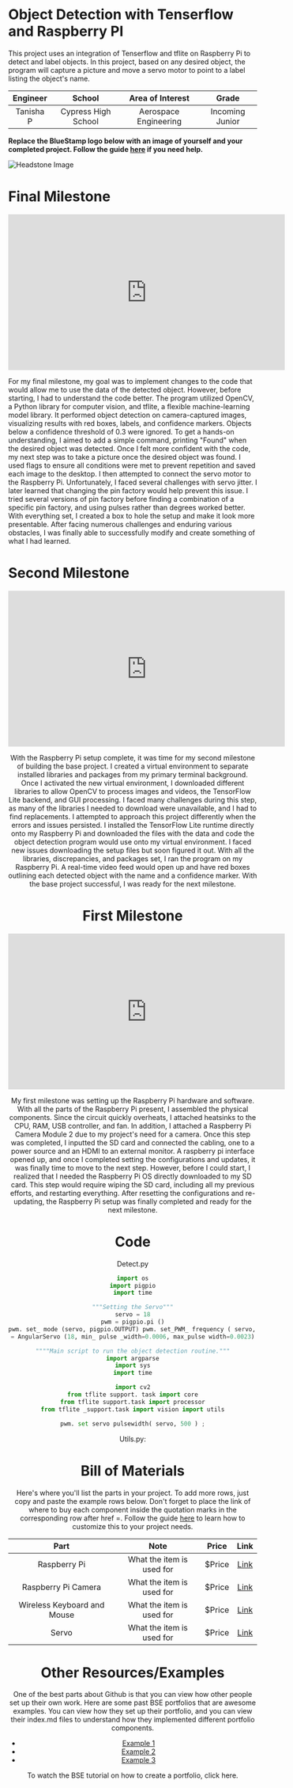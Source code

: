 # Object Detection with Tenserflow and Raspberry PI
This project uses an integration of Tenserflow and tflite on Raspberry Pi to detect and label objects. In this project, based on any desired object, the program will capture a picture and move a servo motor to point to a label listing the object's name.  

| **Engineer** | **School** | **Area of Interest** | **Grade** |
|:--:|:--:|:--:|:--:|
| Tanisha P | Cypress High School | Aerospace Engineering | Incoming Junior

**Replace the BlueStamp logo below with an image of yourself and your completed project. Follow the guide [here](https://tomcam.github.io/least-github-pages/adding-images-github-pages-site.html) if you need help.**

![Headstone Image](logo.svg)
  
# Final Milestone


<iframe width="560" height="315" src="https://www.youtube.com/embed/N-vriJu8_hM" title="YouTube video player" frameborder="0" allow="accelerometer; autoplay; clipboard-write; encrypted-media; gyroscope; picture-in-picture; web-share" allowfullscreen></iframe>


For my final milestone, my goal was to implement changes to the code that would allow me to use the data of the detected object. However, before starting, I had to understand the code better. The program utilized OpenCV, a Python library for computer vision, and tflite, a flexible machine-learning model library. It performed object detection on camera-captured images, visualizing results with red boxes, labels, and confidence markers. Objects below a confidence threshold of 0.3 were ignored. To get a hands-on understanding, I aimed to add a simple command, printing "Found" when the desired object was detected. Once I felt more confident with the code, my next step was to take a picture once the desired object was found. I used flags to ensure all conditions were met to prevent repetition and saved each image to the desktop. I then attempted to connect the servo motor to the Raspberry Pi. Unfortunately, I faced several challenges with servo jitter. I later learned that changing the pin factory would help prevent this issue. I tried several versions of pin factory before finding a combination of a specific pin factory, and using pulses rather than degrees worked better. With everything set, I created a box to hole the setup and make it look more presentable. After facing numerous challenges and enduring various obstacles, I was finally able to successfully modify and create something of what I had learned. 



# Second Milestone
<center>
<iframe width="560" height="315" src="https://www.youtube.com/embed/S1QEutZ81Ns" title="YouTube video player" frameborder="0" allow="accelerometer; autoplay; clipboard-write; encrypted-media; gyroscope; picture-in-picture; web-share" allowfullscreen></iframe>
<center>
  
With the Raspberry Pi setup complete, it was time for my second milestone of building the base project. I created a virtual environment to separate installed libraries and packages from my primary terminal background. Once I activated the new virtual environment, I downloaded different libraries to allow OpenCV to process images and videos, the TensorFlow Lite backend, and GUI processing. I faced many challenges during this step, as many of the libraries I needed to download were unavailable, and I had to find replacements. I attempted to approach this project differently when the errors and issues persisted. I installed the TensorFlow Lite runtime directly onto my Raspberry Pi and downloaded the files with the data and code the object detection program would use onto my virtual environment. I faced new issues downloading the setup files but soon figured it out. With all the libraries, discrepancies, and packages set, I ran the program on my Raspberry Pi. A real-time video feed would open up and have red boxes outlining each detected object with the name and a confidence marker. With the base project successful, I was ready for the next milestone. 


# First Milestone

<iframe width="560" height="315" src="https://www.youtube.com/embed/EvNvRWB8Lvk" title="YouTube video player" frameborder="0" allow="accelerometer; autoplay; clipboard-write; encrypted-media; gyroscope; picture-in-picture; web-share" allowfullscreen></iframe>

My first milestone was setting up the Raspberry Pi hardware and software. With all the parts of the Raspberry Pi present, I assembled the physical components. Since the circuit quickly overheats, I attached heatsinks to the CPU, RAM, USB controller, and fan. In addition, I attached a Raspberry Pi Camera Module 2 due to my project's need for a camera. Once this step was completed, I inputted the SD card and connected the cabling, one to a power source and an HDMI to an external monitor. A raspberry pi interface opened up, and once I completed setting the configurations and updates, it was finally time to move to the next step. However, before I could start, I realized that I needed the Raspberry Pi OS directly downloaded to my SD card. This step would require wiping the SD card, including all my previous efforts, and restarting everything. After resetting the configurations and re-updating, the Raspberry Pi setup was finally completed and ready for the next milestone. 

# Code
Detect.py
```python
import os
import pigpio
import time

"""Setting the Servo"""
servo = 18
pwm = pigpio.pi ()
pwm. set_ mode (servo, pigpio.OUTPUT) pwm. set_PWM_ frequency ( servo, 50 ) #servo
= AngularServo (18, min_ pulse _width=0.0006, max_pulse width=0.0023)

""""Main script to run the object detection routine."""
import argparse
import sys
import time

import cv2
from tflite support. task import core
from tflite support.task import processor
from tflite _support.task import vision import utils

pwm. set servo pulsewidth( servo, 500 ) ;
```
Utils.py:

# Bill of Materials
Here's where you'll list the parts in your project. To add more rows, just copy and paste the example rows below.
Don't forget to place the link of where to buy each component inside the quotation marks in the corresponding row after href =. Follow the guide [here]([url](https://www.markdownguide.org/extended-syntax/)) to learn how to customize this to your project needs. 

| **Part** | **Note** | **Price** | **Link** |
|:--:|:--:|:--:|:--:|
| Raspberry Pi | What the item is used for | $Price | <a href="https://www.amazon.com/GeeekPi-Raspberry-Pi-8GB-Kit/dp/B0B5KHJZP9/ref=sr_1_1_sspa?hvadid=570572414387&hvdev=c&hvlocphy=9031057&hvnetw=g&hvqmt=e&hvrand=2442289902254032771&hvtargid=kwd-296166721380&hydadcr=19137_13375058&keywords=how+much+is+a+raspberry+pi&qid=1689775120&sr=8-1-spons&sp_csd=d2lkZ2V0TmFtZT1zcF9hdGY&psc=1"> Link </a> |
| Raspberry Pi Camera | What the item is used for | $Price | <a href="https://www.amazon.com/Arducam-Megapixels-Sensor-OV5647-Raspberry/dp/B012V1HEP4/ref=sr_1_1_sspa?crid=3F4I9IV6329Y8&keywords=raspberry+pi+camera&qid=1689776668&sprefix=raspberry+pi+camera%2Caps%2C160&sr=8-1-spons&sp_csd=d2lkZ2V0TmFtZT1zcF9hdGY&psc=1"> Link </a> |
| Wireless Keyboard and Mouse | What the item is used for | $Price | <a href="https://www.amazon.com/Wireless-Keyboard-Cordless-Windows-Computer/dp/B0B1BQNCPR/ref=asc_df_B0B1BQNCPR/?tag=hyprod-20&linkCode=df0&hvadid=615968724865&hvpos=&hvnetw=g&hvrand=10613761028077811130&hvpone=&hvptwo=&hvqmt=&hvdev=c&hvdvcmdl=&hvlocint=&hvlocphy=9031057&hvtargid=pla-1721006500455&psc=1"> Link </a> |
| Servo | What the item is used for | $Price | <a href="https://www.amazon.com/Sipytoph-Helicopter-Airplane-Walking-Control/dp/B09185SC1W/ref=sr_1_10?crid=3W27277QBTU3Y&keywords=single+SG90+9G+Micro+Servo&qid=1689776859&sprefix=single+sg90+9g+micro+servo%2Caps%2C132&sr=8-10"> Link </a> |

# Other Resources/Examples
One of the best parts about Github is that you can view how other people set up their own work. Here are some past BSE portfolios that are awesome examples. You can view how they set up their portfolio, and you can view their index.md files to understand how they implemented different portfolio components.
- [Example 1](https://trashytuber.github.io/YimingJiaBlueStamp/)
- [Example 2](https://sviatil0.github.io/Sviatoslav_BSE/)
- [Example 3](https://arneshkumar.github.io/arneshbluestamp/)

To watch the BSE tutorial on how to create a portfolio, click here.
